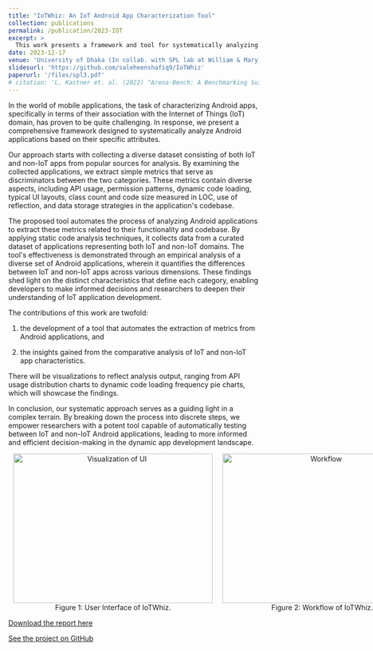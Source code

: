 ```yaml
---
title: "IoTWhiz: An IoT Android App Characterization Tool"
collection: publications
permalink: /publication/2023-IOT
excerpt: >
  This work presents a framework and tool for systematically analyzing and differentiating IoT and non-IoT Android applications through automated static code analysis, providing insights into their distinct characteristics to aid developers and researchers.
date: 2023-12-17
venue: 'University of Dhaka (In collab. with SPL lab at William & Mary)'
slidesurl: 'https://github.com/saleheenshafiq9/IoTWhiz'
paperurl: '/files/spl3.pdf'
# citation: 'L. Kastner et. al. (2022) "Arena-Bench: A Benchmarking Suite for Obstacle Avoidance Approaches in Highly Dynamic Environments" Robotics and Automation Letters.'
---
```

In the world of mobile applications, the task of characterizing Android apps, specifically in terms of their association with the Internet of Things (IoT) domain, has proven to be quite challenging. In response, we present a comprehensive framework designed to systematically analyze Android applications based on their specific attributes. 

Our approach starts with collecting a diverse dataset consisting of both IoT and non-IoT apps from popular sources for analysis. By examining the collected applications, we extract simple metrics that serve as discriminators between the two categories. These metrics contain diverse aspects, including API usage, permission patterns, dynamic code loading, typical UI layouts, class count and code size measured in LOC, use of reflection, and data storage strategies in the application's codebase.

The proposed tool automates the process of analyzing Android applications to extract these metrics related to their functionality and codebase. By applying static code analysis techniques, it collects data from a curated dataset of applications representing both IoT and non-IoT domains. The tool's effectiveness is demonstrated through an empirical analysis of a diverse set of Android applications, wherein it quantifies the differences between IoT and non-IoT apps across various dimensions. These findings shed light on the distinct characteristics that define each category, enabling developers to make informed decisions and researchers to deepen their understanding of IoT application development.

The contributions of this work are twofold: 

1) the development of a tool that automates the extraction of metrics from Android applications, and  

2) the insights gained from the comparative analysis of IoT and non-IoT app characteristics. 

There will be visualizations to reflect analysis output, ranging from API usage distribution charts to dynamic code loading frequency pie charts, which will showcase the findings. 

In conclusion, our systematic approach serves as a guiding light in a complex terrain. By breaking down the process into discrete steps, we empower researchers with a potent tool capable of automatically testing between IoT and non-IoT Android applications, leading to more informed and efficient decision-making in the dynamic app development landscape.

<div style="display: flex; justify-content: space-between; align-items: flex-start;">
  <figure style="text-align: center; margin: 0 10px;">
    <img src="https://saleheenshafiq9.github.io/images/iot-1.png" alt="Visualization of UI" width="400" height="300">
    <figcaption>Figure 1: User Interface of IoTWhiz.</figcaption>
  </figure>
  <figure style="text-align: center; margin: 0 10px;">
    <img src="https://saleheenshafiq9.github.io/images/iot-2.png" alt="Workflow" width="400" height="300">
    <figcaption>Figure 2: Workflow of IoTWhiz.</figcaption>
  </figure>
</div>

[Download the report here](https://saleheenshafiq9.github.io/files/iotwhiz_report.pdf)  

[See the project on GitHub](https://github.com/saleheenshafiq9/IoTWhiz)